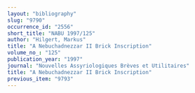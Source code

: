 ```yaml
---
layout: "bibliography"
slug: "9790"
occurrence_id: "2556"
short_title: "NABU 1997/125"
author: "Hilgert, Markus"
title: "A Nebuchadnezzar II Brick Inscription"
volume_no_: "125"
publication_year: "1997"
journal: "Nouvelles Assyriologiques Brèves et Utilitaires"
title: "A Nebuchadnezzar II Brick Inscription"
previous_item: "9793"
---
```

